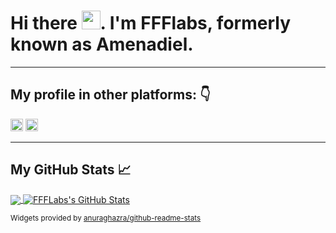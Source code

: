 # Hi there <img src="https://raw.githubusercontent.com/MartinHeinz/MartinHeinz/master/wave.gif" width="30px">. I'm FFFlabs, formerly known as Amenadiel.

---

## My profile in other platforms: 👇

[<img src='https://cdn.jsdelivr.net/npm/simple-icons@3.0.1/icons/linkedin.svg' alt='linkedin' height='20'>](https://www.linkedin.com/in/felipefigueroa/) [<img src='https://cdn.jsdelivr.net/npm/simple-icons@3.0.1/icons/twitter.svg' alt='twitter' height='20'>](https://twitter.com/@ffflabs) 

---

## My GitHub Stats 📈

<a href="https://github.com/ffflabs/ffflabs">
  <img align="center" src="https://github-readme-stats.vercel.app/api/top-langs/?username=ffflabs&hide=css,html&layout=compact&theme=vue" />
</a>
<a href="https://github.com/ffflabs/ffflabs">
  <img align="center" src="https://github-readme-stats.vercel.app/api?username=ffflabs&hide=stars&show_icons=true&line_height=27&count_private=true&theme=vue" alt="FFFLabs's GitHub Stats" />
</a>

<small>Widgets provided by  <a href="https://github.com/anuraghazra/github-readme-stats">anuraghazra/github-readme-stats</a></small>

<!--
Here are some ideas to get you started:

- 🔭 I’m currently working on ...
- 🌱 I’m currently learning ...
- 👯 I’m looking to collaborate on ...
- 🤔 I’m looking for help with ...
- 💬 Ask me about ...
- 📫 How to reach me: ...
- 😄 Pronouns: ...
- ⚡ Fun fact: ...
-->
